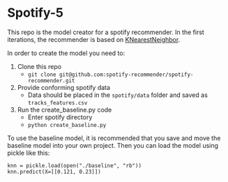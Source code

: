# Spotify-5

This repo is the model creator for a spotify recommender. In the first iterations, the recommender is based on [KNearestNeighbor](https://scikit-learn.org/stable/modules/generated/sklearn.neighbors.KNeighborsClassifier.html#sklearn.neighbors.KNeighborsClassifier).

In order to create the model you need to:

1. Clone this repo
   - `git clone git@github.com:spotify-recommender/spotify-recommender.git`
2. Provide conforming spotify data
   - Data should be placed in the `spotify/data` folder and saved as `tracks_features.csv`
3. Run the create_baseline.py code
   - Enter spotify directory
   - `python create_baseline.py`


To use the baseline model, it is recommended that you save and move the baseline model into your own project. Then you can load the model using pickle like this:
```
knn = pickle.load(open("./baseline", "rb"))
knn.predict(X=[[0.121, 0.23]])
```

